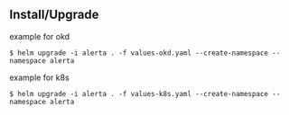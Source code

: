 ## Install/Upgrade

example for okd
```
$ helm upgrade -i alerta . -f values-okd.yaml --create-namespace --namespace alerta
```

example for k8s
```
$ helm upgrade -i alerta . -f values-k8s.yaml --create-namespace --namespace alerta
```